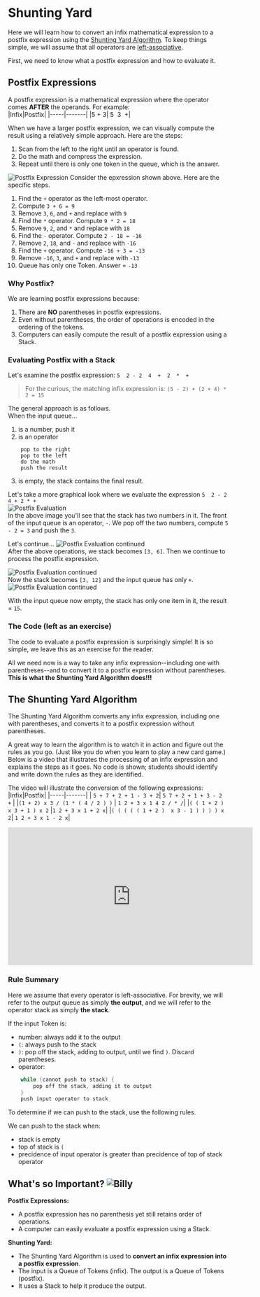 # Shunting Yard

Here we will learn how to convert an infix mathematical expression to a postfix expression using the [Shunting Yard Algorithm](https://en.wikipedia.org/wiki/Shunting_yard_algorithm). To keep things simple, we will assume that all operators are [left-associative](https://en.wikipedia.org/wiki/Operator_associativity).   

First, we need to know what a postfix expression and how to evaluate it.

## Postfix Expressions
A postfix expression is a mathematical expression where the operator comes **AFTER** the operands. For example:  
|Infix|Postfix|
|-----|-------|
|5 + 3| 5&nbsp; 3&nbsp; +|

When we have a larger postfix expression, we can visually compute the result using a relatively simple approach. Here are the steps:  
1) Scan from the left to the right until an operator is found. 
2) Do the math and compress the expression.  
3) Repeat until there is only one token in the queue, which is the answer.  

![Postfix Expression](../_static/postfix_example.png)
Consider the epxression shown above. Here are the specific steps.   
1) Find the `+` operator as the left-most operator.  
2) Compute `3 + 6 = 9`  
3) Remove `3`, `6`, and `+` and replace with `9`
4) Find the `*` operator. Compute `9 * 2 = 18`  
5) Remove `9`, `2`, and `*` and replace with `18`  
6) Find the `-` operator. Compute `2 - 18 = -16`
7) Remove `2`, `18`, and `-` and replace with `-16`  
8) Find the `+` operator. Compute `-16 + 3 = -13`  
9) Remove `-16`, `3`, and `+` and replace with `-13`  
10) Queue has only one Token. Answer = `-13`  

### Why Postfix?
We are learning postfix expressions because:    
1) There are **NO** parentheses in postfix expressions.  
2) Even without parentheses, the order of operations is encoded in the ordering of the tokens.  
2) Computers can easily compute the result of a postfix expression using a Stack.  

### Evaluating Postfix with a Stack
Let's examine the postfix expression: `5  2 - 2  4  +  2  *  +`  

> For the curious, the matching infix expression is: `(5 - 2) + (2 + 4) * 2 = 15`   

The general approach is as follows.  
When the input queue...  
1) is a number, push it  
2) is an operator  
```
    pop to the right  
    pop to the left  
    do the math  
    push the result
```  
3) is empty, the stack contains the final result.  

Let's take a more graphical look where we evaluate the expression `5  2 - 2  4 + 2 * +`  
![Postfix Evaluation](../_static/postfix_eval.png)  
In the above image you'll see that the stack has two numbers in it. The front of the input queue is an operator, `-`. We pop off the two numbers, compute `5 - 2 = 3` and push the `3`.  

Let's continue...
![Postfix Evaluation continued](../_static/postfix_eval2.png)  
After the above operations, we stack becomes `[3, 6]`.  Then we continue to process the postfix expression.   

![Postfix Evaluation continued](../_static/postfix_eval3.png)   
Now the stack becomes `[3, 12]` and the input queue has only `+`.   
![Postfix Evaluation continued](../_static/postfix_eval4.png) 

With the input queue now empty, the stack has only one item in it, the result = `15`. 

### The Code (left as an exercise)
The code to evaluate a postfix expression is surprisingly simple! It is so simple, we leave this as an exercise for the reader.  

All we need now is a way to take any infix expression--including one with parentheses--and to convert it to a postfix expression without parentheses. **This is what the Shunting Yard Algorithm does!!!**

## The Shunting Yard Algorithm
The Shunting Yard Algorithm converts any infix expression, including one with parentheses, and converts it to a postfix expression without parentheses.  

A great way to learn the algorithm is to watch it in action and figure out the rules as you go. (Just like you do when you learn to play a new card game.) Below is a video that illustrates the processing of an infix expression and explains the steps as it goes. No code is shown; students should identify and write down the rules as they are identified. 

The video will illustrate the conversion of the following expressions:  
|Infix|Postfix|
|-----|-------|
| `5 + 7 + 2 + 1 - 3 + 2`| `5 7 + 2 + 1 + 3 - 2 +` |
|`(1 + 2) x 3 / (1 * ( 4 / 2 ) )` | `1 2 + 3 x 1 4 2 / * /`|
|`( ( 1 + 2 ) x 3 + 1 ) x 2` |`1 2 + 3 x 1 + 2 x`|
|`( ( ( ( ( 1 + 2 )  x 3 - 1 ) ) ) ) x 2`| `1 2 + 3 x 1 - 2 x`|


<iframe width="560" height="315" src="https://www.youtube.com/embed/O6YKiEHuSfE?si=wdasc1SMkxBF5Nim" title="YouTube video player" frameborder="0" allow="accelerometer; autoplay; clipboard-write; encrypted-media; gyroscope; picture-in-picture; web-share" referrerpolicy="strict-origin-when-cross-origin" allowfullscreen></iframe>

### Rule Summary
Here we assume that every operator is left-associative. For brevity, we will refer to the output queue as simply **the output**, and we will refer to the operator stack as simply **the stack**. 

If the input Token is:  
* number: always add it to the output  
* `(`: always push to the stack  
* `)`: pop off the stack, adding to output, until we find `)`. Discard parentheses.  
* operator: 
```java
    while (cannot push to stack) { 
        pop off the stack, adding it to output 
    }
    push input operator to stack
```

To determine if we can push to the stack, use the following rules.  

We can push to the stack when:  
* stack is empty  
* top of stack is `(`  
* precidence of input operator is greater than precidence of top of stack operator  

## What's so Important? ![Billy](../_static/whats_so_important.png)
**Postfix Expressions:**   
* A postfix expression has no parenthesis yet still retains order of operations.  
* A computer can easily evaluate a postfix expression using a Stack.  

**Shunting Yard:** 
* The Shunting Yard Algorithm is used to **convert an infix expression into a postfix expression**.  
* The input is a Queue of Tokens (infix). The output is a Queue of Tokens (postfix).   
* It uses a Stack to help it produce the output.  